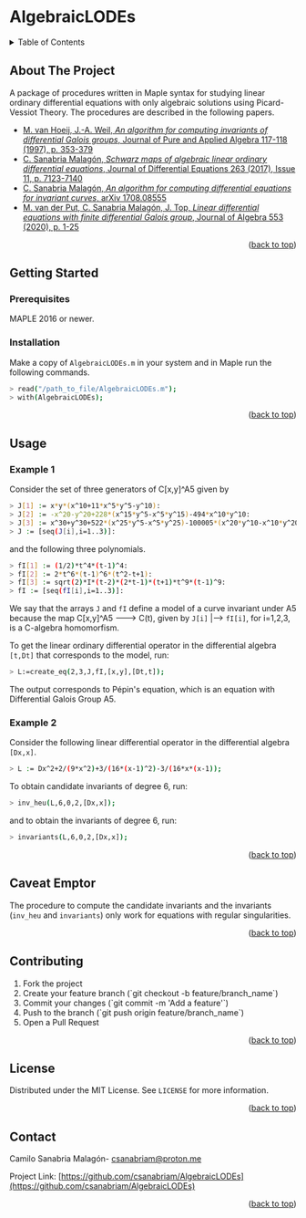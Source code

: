 # AlgebraicLODEs
<!-- TABLE OF CONTENTS -->
<details>
  <summary>Table of Contents</summary>
  <ol>
    <li>
      <a href="#about-the-project">About The Project</a>
    </li>
    <li>
      <a href="#getting-started">Getting Started</a>
      <ul>
        <li><a href="#prerequisites">Prerequisites</a></li>
        <li><a href="#installation">Installation</a></li>
      </ul>
    </li>
    <li><a href="#usage">Usage</a></li>
      <ul>
        <li><a href="#example-1">Example 1</a></li>
        <li><a href="#example-2">Example 2</a></li>
      </ul>
    <li><a href="#caveat-emptor">Caveat Emptor</a></li>
    <li><a href="#contributing">Contributing</a></li>
    <li><a href="#license">License</a></li>
    <li><a href="#contact">Contact</a></li>
  </ol>
</details>

<!-- ABOUT THE PROJECT -->
## About The Project

A package of procedures written in Maple syntax for studying linear ordinary differential equations with only algebraic solutions using Picard-Vessiot Theory. The procedures are described in the following papers.

<ul>
  <li><a href="https://doi.org/10.1016/S0022-4049(97)00018-2">M. van Hoeij, J.-A. Weil, <em>An algorithm for computing invariants of differential Galois groups</em>, Journal of Pure and Applied Algebra 117-118 (1997), p. 353-379</a></li>
  <li><a href="http://doi.org/10.1016/j.jde.2017.08.002">C. Sanabria Malagón, <em>Schwarz maps of algebraic linear ordinary differential equations</em>, Journal of Differential Equations 263 (2017), Issue 11, p. 7123-7140</a></li>
  <li><a href="https://arxiv.org/abs/1708.08555">C. Sanabria Malagón, <em>An algorithm for computing differential equations for invariant curves</em>, arXiv 1708.08555</a></li>
  <li><a href="https://doi.org/10.1016/j.jalgebra.2020.01.023">M. van der Put, C. Sanabria Malagón, J. Top, <em>Linear differential equations with finite differential Galois group</em>, Journal of Algebra 553 (2020), p. 1-25</a></li>
</ul>
<p align="right">(<a href="#readme-top">back to top</a>)</p>

<!-- GETTING STARTED -->

## Getting Started

### Prerequisites
MAPLE 2016 or newer.

### Installation
Make a copy of `AlgebraicLODEs.m` in your system and in Maple run the following commands.
  ```sh
  > read("/path_to_file/AlgebraicLODEs.m");
  > with(AlgebraicLODEs);
  ```
<p align="right">(<a href="#readme-top">back to top</a>)</p>

<!-- USAGE EXAMPLES -->
## Usage
    
### Example 1
    
Consider the set of three generators of C[x,y]^A5 given by
  ```sh
  > J[1] := x*y*(x^10+11*x^5*y^5-y^10):
  > J[2] := -x^20-y^20+228*(x^15*y^5-x^5*y^15)-494*x^10*y^10:
  > J[3] := x^30+y^30+522*(x^25*y^5-x^5*y^25)-100005*(x^20*y^10-x^10*y^20):
  > J := [seq(J[i],i=1..3)]:
  ```
and the following three polynomials.
  ```sh
  > fI[1] := (1/2)*t^4*(t-1)^4:
  > fI[2] := 2*t^6*(t-1)^6*(t^2-t+1):
  > fI[3] := sqrt(2)*I*(t-2)*(2*t-1)*(t+1)*t^9*(t-1)^9: 
  > fI := [seq(fI[i],i=1..3)]:
  ```
We say that the arrays `J` and `fI` define a model of a curve invariant under A5 because the map C[x,y]^A5 ---> C(t), given by `J[i]` |--> `fI[i]`, for i=1,2,3, is a C-algebra homomorfism.

To get the linear ordinary differential operator in the differential algebra `[t,Dt]` that corresponds to the model, run:
  ```sh
  > L:=create_eq(2,3,J,fI,[x,y],[Dt,t]);
  ```
The output corresponds to Pépin's equation, which is an equation with Differential Galois Group A5.

### Example 2

Consider the following linear differential operator in the differential algebra `[Dx,x]`.
  ```sh
  > L := Dx^2+2/(9*x^2)+3/(16*(x-1)^2)-3/(16*x*(x-1));
  ```
To obtain candidate invariants of degree 6, run:
  ```sh
  > inv_heu(L,6,0,2,[Dx,x]);
  ```
and to obtain the invariants of degree 6, run:
  ```sh
  > invariants(L,6,0,2,[Dx,x]);
  ```
<p align="right">(<a href="#readme-top">back to top</a>)</p>

<!-- CAVEAT EMPTOR -->
## Caveat Emptor

The procedure to compute the candidate invariants and the invariants (`inv_heu` and `invariants`) only work for equations with regular singularities.
<p align="right">(<a href="#readme-top">back to top</a>)</p>

<!-- CONTRIBUTING -->
## Contributing

<ol>
  <li>Fork the project</li>
  <li>Create your feature branch (`git checkout -b feature/branch_name`)</li>
  <li>Commit your changes (`git commit -m 'Add a feature'`)</li>
  <li>Push to the branch (`git push origin feature/branch_name`)</li>
  <li>Open a Pull Request</li>
</ol>
  
<p align="right">(<a href="#readme-top">back to top</a>)</p>



<!-- LICENSE -->
## License

Distributed under the MIT License. See `LICENSE` for more information.

<p align="right">(<a href="#readme-top">back to top</a>)</p>

<!-- CONTACT -->
## Contact

Camilo Sanabria Malagón- csanabriam@proton.me

Project Link: [https://github.com/csanabriam/AlgebraicLODEs](https://github.com/csanabriam/AlgebraicLODEs)

<p align="right">(<a href="#readme-top">back to top</a>)</p>
